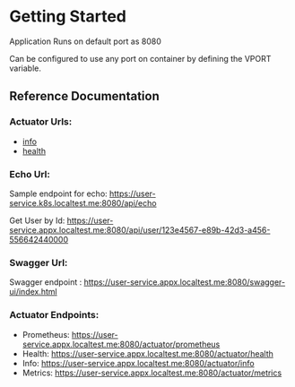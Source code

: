 # Getting Started

Application Runs on default port as 8080

Can be configured to use any port on container by defining the VPORT variable.



## Reference Documentation
### Actuator Urls:

- [info](https://user-service.k8s.localtest.me:8080/management/actuator/info)
- [health](https://user-service.k8s.localtest.me:8080/management/actuator/health)


### Echo Url:
Sample endpoint for echo: https://user-service.k8s.localtest.me:8080/api/echo

Get User by Id: https://user-service.appx.localtest.me:8080/api/user/123e4567-e89b-42d3-a456-556642440000


### Swagger Url:
Swagger endpoint : https://user-service.appx.localtest.me:8080/swagger-ui/index.html

### Actuator Endpoints:
- Prometheus: https://user-service.appx.localtest.me:8080/actuator/prometheus
- Health: https://user-service.appx.localtest.me:8080/actuator/health
- Info: https://user-service.appx.localtest.me:8080/actuator/info
- Metrics: https://user-service.appx.localtest.me:8080/actuator/metrics